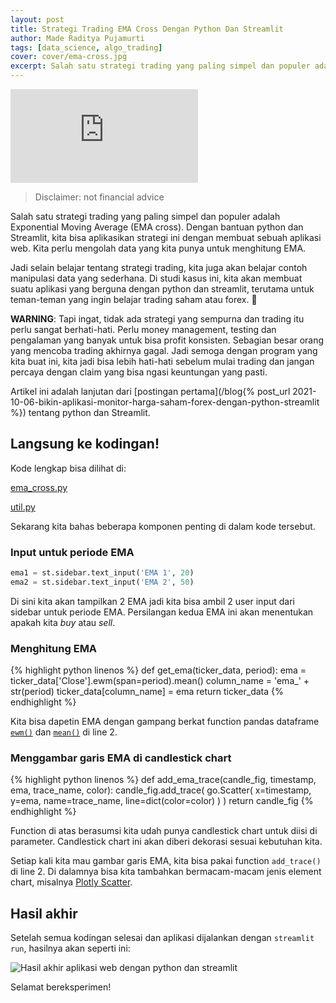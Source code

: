 ```yaml
---
layout: post
title: Strategi Trading EMA Cross Dengan Python Dan Streamlit
author: Made Raditya Pujamurti
tags: [data_science, algo_trading]
cover: cover/ema-cross.jpg
excerpt: Salah satu strategi trading yang paling simpel dan populer adalah Exponential Moving Average (EMA cross). Dengan bantuan python dan Streamlit, kita bisa aplikasikan strategi ini dengan membuat sebuah aplikasi web. Kita perlu mengolah data yang kita punya untuk menghitung EMA. 
---
```


<iframe src="https://www.youtube.com/embed/Ykkye1_zOsY" title="YouTube video player" frameborder="0" allow="accelerometer; autoplay; clipboard-write; encrypted-media; gyroscope; picture-in-picture" allowfullscreen></iframe>

> Disclaimer: not financial advice

Salah satu strategi trading yang paling simpel dan populer adalah Exponential Moving Average (EMA cross). Dengan bantuan python dan Streamlit, kita bisa aplikasikan strategi ini dengan membuat sebuah aplikasi web. Kita perlu mengolah data yang kita punya untuk menghitung EMA. 

Jadi selain belajar tentang strategi trading, kita juga akan belajar contoh manipulasi data yang sederhana. Di studi kasus ini, kita akan membuat suatu aplikasi yang berguna dengan python dan streamlit, terutama untuk teman-teman yang ingin belajar trading saham atau forex. 🚀 

**WARNING**: Tapi ingat, tidak ada strategi yang sempurna dan trading itu perlu sangat berhati-hati. Perlu money management, testing dan pengalaman yang banyak untuk bisa profit konsisten. Sebagian besar orang yang mencoba trading akhirnya gagal. Jadi semoga dengan program yang kita buat ini, kita jadi bisa lebih hati-hati sebelum mulai trading dan jangan percaya dengan claim yang bisa ngasi keuntungan yang pasti. 

Artikel ini adalah lanjutan dari [postingan pertama](/blog{% post_url 2021-10-06-bikin-aplikasi-monitor-harga-saham-forex-dengan-python-streamlit %}) tentang python dan Streamlit.

## Langsung ke kodingan!

Kode lengkap bisa dilihat di:

[ema_cross.py](https://gist.github.com/Rakademi/0127e1f6f50becdc955824f18e993b5e)

[util.py](https://gist.github.com/Rakademi/7f206b46762902e7b67f96725f29f4ef)

Sekarang kita bahas beberapa komponen penting di dalam kode tersebut.

### Input untuk periode EMA

```py
ema1 = st.sidebar.text_input('EMA 1', 20)
ema2 = st.sidebar.text_input('EMA 2', 50)
```

Di sini kita akan tampilkan 2 EMA jadi kita bisa ambil 2 user input dari sidebar untuk periode EMA. Persilangan kedua EMA ini akan menentukan apakah kita *buy* atau *sell*.

### Menghitung EMA

{% highlight python linenos %}
def get_ema(ticker_data, period):
    ema = ticker_data['Close'].ewm(span=period).mean()
    column_name = 'ema_' + str(period)
    ticker_data[column_name] = ema
    return ticker_data
{% endhighlight %}

Kita bisa dapetin EMA dengan gampang berkat function pandas dataframe [`ewm()`](https://pandas.pydata.org/docs/reference/api/pandas.DataFrame.ewm.html) dan [`mean()`](https://pandas.pydata.org/docs/reference/api/pandas.DataFrame.mean.html) di line 2.

### Menggambar garis EMA di candlestick chart

{% highlight python linenos %}
def add_ema_trace(candle_fig, timestamp, ema, trace_name, color):
    candle_fig.add_trace(
        go.Scatter(
            x=timestamp,
            y=ema,
            name=trace_name,
            line=dict(color=color)
        )
    )
    return candle_fig
{% endhighlight %}

Function di atas berasumsi kita udah punya candlestick chart untuk diisi di parameter. Candlestick chart ini akan diberi dekorasi sesuai kebutuhan kita.

Setiap kali kita mau gambar garis EMA, kita bisa pakai function `add_trace()` di line 2. Di dalamnya bisa kita tambahkan bermacam-macam jenis element chart, misalnya [Plotly Scatter](https://plotly.com/python-api-reference/generated/plotly.graph_objects.Scatter.html). 

## Hasil akhir

Setelah semua kodingan selesai dan aplikasi dijalankan dengan `streamlit run`, hasilnya akan seperti ini:

![Hasil akhir aplikasi web dengan python dan streamlit](/blog/images/blog/streamlit_intro/ema-cross.png)

Selamat bereksperimen!